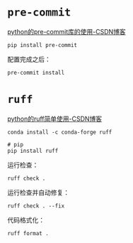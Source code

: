 # `pre-commit`

[python的pre-commit库的使用-CSDN博客](https://golemon.blog.csdn.net/article/details/145433704?spm=1001.2014.3001.5502)

```shell
pip install pre-commit
```

配置完成之后：

```shell
pre-commit install
```

# `ruff`

[python的ruff简单使用-CSDN博客](https://golemon.blog.csdn.net/article/details/145433813?spm=1001.2014.3001.5502)

```shell
conda install -c conda-forge ruff     

# pip
pip install ruff
```

运行检查：

```shell
ruff check .
```

运行检查并自动修复：

```shell
ruff check . --fix
```

代码格式化：

```shell
ruff format .
```

